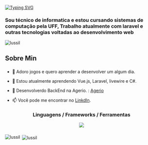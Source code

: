 [![Typing SVG](https://readme-typing-svg.demolab.com?font=Fira+Code&pause=1000&width=435&lines=Ol%C3%A1+%F0%9F%91%8B;Eu+me+chamo+Lucas+Cassiano)](https://git.io/typing-svg)
<h3 >Sou técnico de informatica e estou cursando sistemas de computação pela UFF, Trabalho atualmente com laravel e outras tecnologias voltadas ao desenvolvimento web </h3>


<p align="left"> <img src="https://komarev.com/ghpvc/?username=lussil&label=Profile%20views&color=0e75b6&style=flat" alt="lussil" /> </p>

###

<h2 align="left">Sobre Min</h2>

###

- 🤖 Adoro jogos e quero aprender a desenvolver um algum dia.

- 🌱 Estou atualmente aprendendo Vue.js, Laravel, livewire e C#.

- 💼 Desenvolverdo BackEnd na Agerio. : [Agerio](https://www.agerio.com.br/) 

- 📫 Você pode me encontrar no [LinkdIn](https://www.linkedin.com/in/lucascassiano/).  

###

<h3 align="center">Linguagens / Frameworks / Ferramentas</h3>

<p align="center">
  <a href="https://skillicons.dev">
    <img src="https://skillicons.dev/icons?i=js,html,css,bootstrap,laravel,php,mysql" />
  </a>
</p>

###

<p><img align="left" src="https://github-readme-stats.vercel.app/api/top-langs?username=lussil&show_icons=true&locale=en&layout=compact" alt="lussil" /></p> 

<p>&nbsp;<img align="center" src="https://github-readme-stats.vercel.app/api?username=lussil&show_icons=true&locale=en" alt="lussil" /></p>

